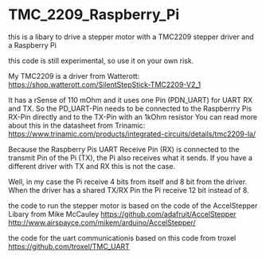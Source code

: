 # TMC_2209_Raspberry_Pi
this is a libary to drive a stepper motor with a TMC2209 stepper driver and a Raspberry Pi

this code is still experimental, so use it on your own risk.

My TMC2209 is a driver from Watterott:
https://shop.watterott.com/SilentStepStick-TMC2209-V2_1

It has a rSense of 110 mOhm and it uses one Pin (PDN_UART) for UART RX and TX.
So the PD_UART-Pin needs to be connected to the Raspberrry Pis RX-Pin directly and to the TX-Pin with an 1kOhm resistor
You can read more about this in the datasheet from Trinamic:
https://www.trinamic.com/products/integrated-circuits/details/tmc2209-la/

Because the Raspberry Pis UART Receive Pin (RX) is connected to the transmit Pin of the Pi (TX), the Pi also receives what it sends.
If you have a different driver with TX and RX this is not the case.

Well, in my case the Pi receive 4 bits from itself and 8 bit from the driver.
When the driver has a shared TX/RX Pin the Pi receive 12 bit instead of 8.

the code to run the stepper motor is based on the code of the AccelStepper Libary from Mike McCauley
https://github.com/adafruit/AccelStepper
http://www.airspayce.com/mikem/arduino/AccelStepper/

the code for the uart communicationis based on this code from troxel 
https://github.com/troxel/TMC_UART

